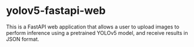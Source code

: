 # yolov5-fastapi-web
This is a FastAPI web application that allows a user to upload images to perform inference using a pretrained YOLOv5 model, and receive results in JSON format.

